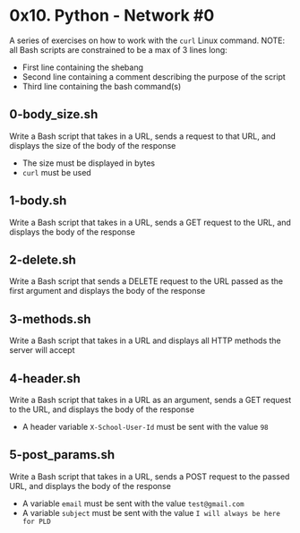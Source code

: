 # 0x10. Python - Network #0
A series of exercises on how to work with the `curl` Linux command.
NOTE: all Bash scripts are constrained to be a max of 3 lines long:
- First line containing the shebang
- Second line containing a comment describing the purpose of the script
- Third line containing the bash command(s)

## 0-body_size.sh
Write a Bash script that takes in a URL, sends a request to that URL, and displays the size of the body of the response
- The size must be displayed in bytes
- `curl` must be used

## 1-body.sh
Write a Bash script that takes in a URL, sends a GET request to the URL, and displays the body of the response

## 2-delete.sh
Write a Bash script that sends a DELETE request to the URL passed as the first argument and displays the body of the response

## 3-methods.sh
Write a Bash script that takes in a URL and displays all HTTP methods the server will accept

## 4-header.sh
Write a Bash script that takes in a URL as an argument, sends a GET request to the URL, and displays the body of the response
- A header variable `X-School-User-Id` must be sent with the value `98`

## 5-post_params.sh
Write a Bash script that takes in a URL, sends a POST request to the passed URL, and displays the body of the response
- A variable `email` must be sent with the value `test@gmail.com`
- A variable `subject` must be sent with the value `I will always be here for PLD`

